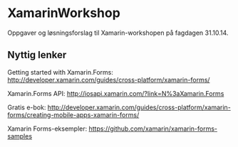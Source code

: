 XamarinWorkshop
===============
Oppgaver og løsningsforslag til Xamarin-workshopen på fagdagen 31.10.14.

Nyttig lenker
-------------
Getting started with Xamarin.Forms: http://developer.xamarin.com/guides/cross-platform/xamarin-forms/

Xamarin.Forms API: http://iosapi.xamarin.com/?link=N%3aXamarin.Forms

Gratis e-bok: http://developer.xamarin.com/guides/cross-platform/xamarin-forms/creating-mobile-apps-xamarin-forms/

Xamarin Forms-eksempler: https://github.com/xamarin/xamarin-forms-samples
